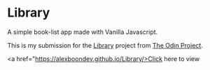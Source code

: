 # Library

A simple book-list app made with Vanilla Javascript.

This is my submission for the <a href="https://www.theodinproject.com/courses/javascript/lessons/library"></strong>Library</strong></a> project from <a href="https://www.theodinproject.com/">The Odin Project</a>.



<a href="https://alexboondev.github.io/Library/>Click here to view</a>
